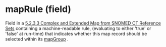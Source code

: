 # mapRule (field)

Field in a [5.2.3.3 Complex and Extended Map from SNOMED CT Reference Sets](5.2.3.3-Complex-and-Extended-Map-from-SNOMED-CT-Reference-Sets_28739374.html) containing a machine-readable rule, (evaluating to either 'true' or 'false' at run-time) that indicates whether this map record should be selected within its [mapGroup](https://confluence.ihtsdotools.org/display/DOCGLOSS/mapGroup "Glossary link: mapGroup") . 
